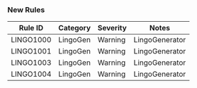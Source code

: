 ﻿### New Rules

Rule ID | Category | Severity | Notes
--------|----------|----------|-------
LINGO1000 | LingoGen | Warning | LingoGenerator
LINGO1001 | LingoGen | Warning | LingoGenerator
LINGO1003 | LingoGen | Warning | LingoGenerator
LINGO1004 | LingoGen | Warning | LingoGenerator